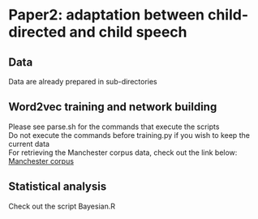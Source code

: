 # Paper2: adaptation between child-directed and child speech

## Data

Data are already prepared in sub-directories

## Word2vec training and network building

Please see parse.sh for the commands that execute the scripts\
Do not execute the commands before training.py if you wish to keep the current data\
For retrieving the Manchester corpus data, check out the link below:\
[Manchester corpus](https://childes.talkbank.org/data-xml/Eng-UK/Manchester.zip)

## Statistical analysis

Check out the script Bayesian.R
